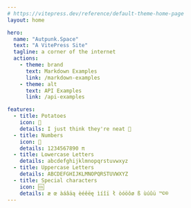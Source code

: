 ```yaml
---
# https://vitepress.dev/reference/default-theme-home-page
layout: home

hero:
  name: "Autpunk.Space"
  text: "A VitePress Site"
  tagline: a corner of the internet
  actions:
    - theme: brand
      text: Markdown Examples
      link: /markdown-examples
    - theme: alt
      text: API Examples
      link: /api-examples

features:
  - title: Potatoes
    icon: 🥔
    details: I just think they're neat 🥔
  - title: Numbers
    icon: 🔢
    details: 1234567890 π
  - title: Lowercase Letters
    details: abcdefghijklmnopqrstuvwxyz
  - title: Uppercase Letters
    details: ABCDEFGHIJKLMNOPQRSTUVWXYZ
  - title: Special characters
    icon: 🆒
    details: æ œ àáâäą èéêëę ìíîï ł òóöôø ß ùúûü ™©®
---
```


